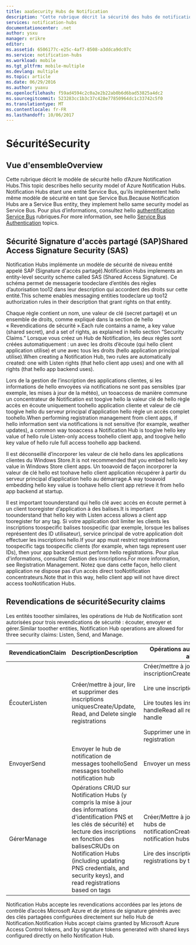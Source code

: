 ```yaml
---
title: aaaSecurity Hubs de Notification
description: "Cette rubrique décrit la sécurité des hubs de notification Azure."
services: notification-hubs
documentationcenter: .net
author: ysxu
manager: erikre
editor: 
ms.assetid: 6506177c-e25c-4af7-8508-a3ddca9dc07c
ms.service: notification-hubs
ms.workload: mobile
ms.tgt_pltfrm: mobile-multiple
ms.devlang: multiple
ms.topic: article
ms.date: 06/29/2016
ms.author: yuaxu
ms.openlocfilehash: f59ad4594c2c0a2e2b22ab0b6d6bad53825a4dc2
ms.sourcegitcommit: 523283cc1b3c37c428e77850964dc1c33742c5f0
ms.translationtype: MT
ms.contentlocale: fr-FR
ms.lasthandoff: 10/06/2017
---
```

# <a name="security"></a><span data-ttu-id="ded1a-103">Sécurité</span><span class="sxs-lookup"><span data-stu-id="ded1a-103">Security</span></span>
## <a name="overview"></a><span data-ttu-id="ded1a-104">Vue d'ensemble</span><span class="sxs-lookup"><span data-stu-id="ded1a-104">Overview</span></span>
<span data-ttu-id="ded1a-105">Cette rubrique décrit le modèle de sécurité hello d’Azure Notification Hubs.</span><span class="sxs-lookup"><span data-stu-id="ded1a-105">This topic describes hello security model of Azure Notification Hubs.</span></span> <span data-ttu-id="ded1a-106">Notification Hubs étant une entité Service Bus, qu’ils implémentent hello même modèle de sécurité en tant que Service Bus.</span><span class="sxs-lookup"><span data-stu-id="ded1a-106">Because Notification Hubs are a Service Bus entity, they implement hello same security model as Service Bus.</span></span> <span data-ttu-id="ded1a-107">Pour plus d’informations, consultez hello [authentification Service Bus](https://msdn.microsoft.com/library/azure/dn155925.aspx) rubriques.</span><span class="sxs-lookup"><span data-stu-id="ded1a-107">For more information, see hello [Service Bus Authentication](https://msdn.microsoft.com/library/azure/dn155925.aspx) topics.</span></span>

## <a name="shared-access-signature-security-sas"></a><span data-ttu-id="ded1a-108">Sécurité Signature d'accès partagé (SAP)</span><span class="sxs-lookup"><span data-stu-id="ded1a-108">Shared Access Signature Security (SAS)</span></span>
<span data-ttu-id="ded1a-109">Notification Hubs implémente un modèle de sécurité de niveau entité appelé SAP (Signature d'accès partagé).</span><span class="sxs-lookup"><span data-stu-id="ded1a-109">Notification Hubs implements an entity-level security scheme called SAS (Shared Access Signature).</span></span> <span data-ttu-id="ded1a-110">Ce schéma permet de messagerie toodeclare d’entités des règles d’autorisation too12 dans leur description qui accordent des droits sur cette entité.</span><span class="sxs-lookup"><span data-stu-id="ded1a-110">This scheme enables messaging entities toodeclare up too12 authorization rules in their description that grant rights on that entity.</span></span>

<span data-ttu-id="ded1a-111">Chaque règle contient un nom, une valeur de clé (secret partagé) et un ensemble de droits, comme expliqué dans la section de hello « Revendications de sécurité ».</span><span class="sxs-lookup"><span data-stu-id="ded1a-111">Each rule contains a name, a key value (shared secret), and a set of rights, as explained in hello section “Security Claims.”</span></span> <span data-ttu-id="ded1a-112">Lorsque vous créez un Hub de Notification, les deux règles sont créées automatiquement : un avec les droits d’écoute (qui hello client application utilise) et une avec tous les droits (hello application principal utilise).</span><span class="sxs-lookup"><span data-stu-id="ded1a-112">When creating a Notification Hub, two rules are automatically created: one with Listen rights (that hello client app uses) and one with all rights (that hello app backend uses).</span></span>

<span data-ttu-id="ded1a-113">Lors de la gestion de l’inscription des applications clientes, si les informations de hello envoyées via notifications ne sont pas sensibles (par exemple, les mises à jour de la météo), un tooaccess de manière commune un concentrateur de Notification est toogive hello la valeur clé de hello règle accès en écoute uniquement toohello application cliente et valeur de clé toogive hello du serveur principal d’application hello règle un accès complet toohello.</span><span class="sxs-lookup"><span data-stu-id="ded1a-113">When performing registration management from client apps, if hello information sent via notifications is not sensitive (for example, weather updates), a common way tooaccess a Notification Hub is toogive hello key value of hello rule Listen-only access toohello client app, and toogive hello key value of hello rule full access toohello app backend.</span></span>

<span data-ttu-id="ded1a-114">Il est déconseillé d’incorporer les valeur de clé hello dans les applications clientes du Windows Store.</span><span class="sxs-lookup"><span data-stu-id="ded1a-114">It is not recommended that you embed hello key value in Windows Store client apps.</span></span> <span data-ttu-id="ded1a-115">Un tooavoid de façon incorporer la valeur de clé hello est toohave hello client application récupérer à partir du serveur principal d’application hello au démarrage.</span><span class="sxs-lookup"><span data-stu-id="ded1a-115">A way tooavoid embedding hello key value is toohave hello client app retrieve it from hello app backend at startup.</span></span>

<span data-ttu-id="ded1a-116">Il est important toounderstand qui hello clé avec accès en écoute permet à un client tooregister d’application à des balises.</span><span class="sxs-lookup"><span data-stu-id="ded1a-116">It is important toounderstand that hello key with Listen access allows a client app tooregister for any tag.</span></span> <span data-ttu-id="ded1a-117">Si votre application doit limiter les clients les inscriptions toospecific balises toospecific (par exemple, lorsque les balises représentent des ID utilisateur), service principal de votre application doit effectuer les inscriptions hello.</span><span class="sxs-lookup"><span data-stu-id="ded1a-117">If your app must restrict registrations toospecific tags toospecific clients (for example, when tags represent user IDs), then your app backend must perform hello registrations.</span></span> <span data-ttu-id="ded1a-118">Pour plus d'informations, consultez Gestion des inscriptions.</span><span class="sxs-lookup"><span data-stu-id="ded1a-118">For more information, see Registration Management.</span></span> <span data-ttu-id="ded1a-119">Notez que dans cette façon, hello client application ne dispose pas d’un accès direct tooNotification concentrateurs.</span><span class="sxs-lookup"><span data-stu-id="ded1a-119">Note that in this way, hello client app will not have direct access tooNotification Hubs.</span></span>

## <a name="security-claims"></a><span data-ttu-id="ded1a-120">Revendications de sécurité</span><span class="sxs-lookup"><span data-stu-id="ded1a-120">Security claims</span></span>
<span data-ttu-id="ded1a-121">Les entités tooother similaires, les opérations de Hub de Notification sont autorisées pour trois revendications de sécurité : écouter, envoyer et gérer.</span><span class="sxs-lookup"><span data-stu-id="ded1a-121">Similar tooother entities, Notification Hub operations are allowed for three security claims: Listen, Send, and Manage.</span></span>

| <span data-ttu-id="ded1a-122">Revendication</span><span class="sxs-lookup"><span data-stu-id="ded1a-122">Claim</span></span> | <span data-ttu-id="ded1a-123">Description</span><span class="sxs-lookup"><span data-stu-id="ded1a-123">Description</span></span> | <span data-ttu-id="ded1a-124">Opérations autorisées</span><span class="sxs-lookup"><span data-stu-id="ded1a-124">Operations allowed</span></span> |
| --- | --- | --- |
| <span data-ttu-id="ded1a-125">Écouter</span><span class="sxs-lookup"><span data-stu-id="ded1a-125">Listen</span></span> |<span data-ttu-id="ded1a-126">Créer/mettre à jour, lire et supprimer des inscriptions uniques</span><span class="sxs-lookup"><span data-stu-id="ded1a-126">Create/Update, Read, and Delete single registrations</span></span> |<span data-ttu-id="ded1a-127">Créer/mettre à jour une inscription</span><span class="sxs-lookup"><span data-stu-id="ded1a-127">Create/Update registration</span></span><br><br><span data-ttu-id="ded1a-128">Lire une inscription</span><span class="sxs-lookup"><span data-stu-id="ded1a-128">Read registration</span></span><br><br><span data-ttu-id="ded1a-129">Lire toutes les inscriptions pour un handle</span><span class="sxs-lookup"><span data-stu-id="ded1a-129">Read all registrations for a handle</span></span><br><br><span data-ttu-id="ded1a-130">Supprimer une inscription</span><span class="sxs-lookup"><span data-stu-id="ded1a-130">Delete registration</span></span> |
| <span data-ttu-id="ded1a-131">Envoyer</span><span class="sxs-lookup"><span data-stu-id="ded1a-131">Send</span></span> |<span data-ttu-id="ded1a-132">Envoyer le hub de notification de messages toohello</span><span class="sxs-lookup"><span data-stu-id="ded1a-132">Send messages toohello notification hub</span></span> |<span data-ttu-id="ded1a-133">Envoyer un message</span><span class="sxs-lookup"><span data-stu-id="ded1a-133">Send message</span></span> |
| <span data-ttu-id="ded1a-134">Gérer</span><span class="sxs-lookup"><span data-stu-id="ded1a-134">Manage</span></span> |<span data-ttu-id="ded1a-135">Opérations CRUD sur Notification Hubs (y compris la mise à jour des informations d'identification PNS et les clés de sécurité) et lecture des inscriptions en fonction des balises</span><span class="sxs-lookup"><span data-stu-id="ded1a-135">CRUDs on Notification Hubs (including updating PNS credentials, and security keys), and read registrations based on tags</span></span> |<span data-ttu-id="ded1a-136">Créer/Mettre à jour/Lire/Supprimer des hubs de notification</span><span class="sxs-lookup"><span data-stu-id="ded1a-136">Create/Update/Read/Delete notification hubs</span></span><br><br><span data-ttu-id="ded1a-137">Lire des inscriptions par balise</span><span class="sxs-lookup"><span data-stu-id="ded1a-137">Read registrations by tag</span></span> |

<span data-ttu-id="ded1a-138">Notification Hubs accepte les revendications accordées par les jetons de contrôle d’accès Microsoft Azure et de jetons de signature générés avec des clés partagées configurées directement sur hello Hub de Notification.</span><span class="sxs-lookup"><span data-stu-id="ded1a-138">Notification Hubs accept claims granted by Microsoft Azure Access Control tokens, and by signature tokens generated with shared keys configured directly on hello Notification Hub.</span></span>

